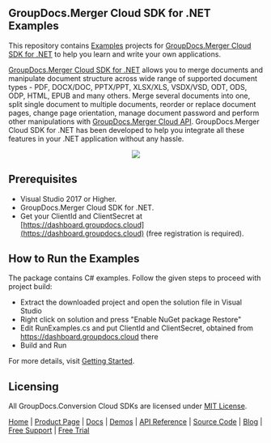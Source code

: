 ## GroupDocs.Merger Cloud SDK for .NET Examples
This repository contains [Examples](Examples) projects for [GroupDocs.Merger Cloud SDK for .NET](https://github.com/groupdocs-merger-cloud/groupdocs-merger-cloud-dotnet) to help you learn and write your own applications.


[GroupDocs.Merger Cloud SDK for .NET](https://products.groupdocs.cloud/merger/net) allows you to merge documents and manipulate document structure across wide range of supported document types - PDF, DOCX/DOC, PPTX/PPT, XLSX/XLS, VSDX/VSD, ODT, ODS, ODP, HTML, EPUB and many others. Merge several documents into one, split single document to multiple documents, reorder or replace document pages, change page orientation, manage document password and perform other manipulations with [GroupDocs.Merger Cloud API](https://products.groupdocs.cloud/merger). GroupDocs.Merger Cloud SDK for .NET has been developed to help you integrate all these features in your .NET application without any hassle.

<p align="center">
  <a title="Download complete GroupDocs.Merger Cloud SDK .NET Example source code" href="https://github.com/groupdocs-merger-cloud/groupdocs-merger-cloud-dotnet-samples/archive/master.zip">
	<img src="https://raw.github.com/AsposeExamples/java-examples-dashboard/master/images/downloadZip-Button-Large.png" />
  </a>
</p>

## Prerequisites

+ Visual Studio 2017 or Higher.
+ GroupDocs.Merger Cloud SDK for .NET.
+ Get your ClientId and ClientSecret at [https://dashboard.groupdocs.cloud](https://dashboard.groupdocs.cloud) (free registration is required).

## How to Run the Examples

The package contains C# examples. Follow the given steps to proceed with project build:

+ Extract the downloaded project and open the solution file in Visual Studio
+ Right click on solution and press "Enable NuGet package Restore"
+ Edit RunExamples.cs and put ClientId and ClientSecret, obtained from https://dashboard.groupdocs.cloud there
+ Build and Run

For more details, visit  [Getting Started](https://docs.groupdocs.cloud/merger/getting-started/).

## Licensing
All GroupDocs.Conversion Cloud SDKs are licensed under [MIT License](LICENSE).

[Home](https://www.groupdocs.cloud/) | [Product Page](https://products.groupdocs.cloud/merger/net) | [Docs](https://docs.groupdocs.cloud/merger/) | [Demos](https://products.groupdocs.app/merger/family) | [API Reference](https://apireference.groupdocs.cloud/merger/) | [Source Code](https://github.com/groupdocs-merger-cloud/groupdocs-merger-cloud-dotnet) | [Blog](https://blog.groupdocs.cloud/category/merger/) | [Free Support](https://forum.groupdocs.cloud/c/merger) | [Free Trial](https://purchase.groupdocs.cloud/trial)

